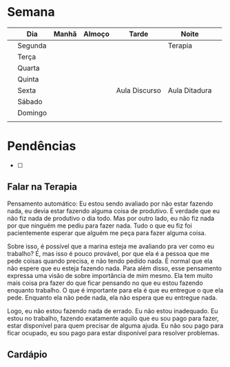 # Semana
|     | **Dia** | Manhã | Almoço | Tarde         | Noite         |     |
| --- | ------- | ----- | ------ | ------------- | ------------- | --- |
|     | Segunda |       |        |               | Terapia       |     |
|     | Terça   |       |        |               |               |     |
|     | Quarta  |       |        |               |               |     |
|     | Quinta  |       |        |               |               |     |
|     | Sexta   |       |        | Aula Discurso | Aula Ditadura |     |
|     | Sábado  |       |        |               |               |     |
|     | Domingo |       |        |               |               |     |
|     |         |       |        |               |               |     |

# Pendências
- [ ] 

## Falar na Terapia

Pensamento automático: Eu estou sendo avaliado por não estar fazendo nada, eu devia estar fazendo alguma coisa de produtivo. 
É verdade que eu não fiz nada de produtivo o dia todo. Mas por outro lado, eu não fiz nada por que ninguém me pediu para fazer nada. Tudo o que eu fiz foi pacientemente esperar que alguém me peça para fazer alguma coisa.

Sobre isso, é possível que a marina esteja me avaliando pra ver como  eu trabalho? É, mas isso é pouco provável, por que ela é a pessoa que me pede coisas quando precisa, e não tendo pedido nada. É normal que ela não espere que eu esteja fazendo nada.
Para além disso, esse pensamento expressa uma visão de sobre importância de mim mesmo. Ela tem muito mais coisa pra fazer do que ficar pensando no que eu estou fazendo enquanto trabalho. O que é importante para ela é que eu entregue o que ela pede. Enquanto ela não pede nada, ela não espera que eu entregue nada.

Logo, eu não estou fazendo nada de errado. Eu não estou inadequado. Eu estou no trabalho, fazendo exatamente aquilo que eu sou pago para fazer, estar disponível para quem precisar de alguma ajuda. Eu não sou pago para ficar ocupado, eu sou pago para estar disponível para resolver problemas.

## Cardápio

